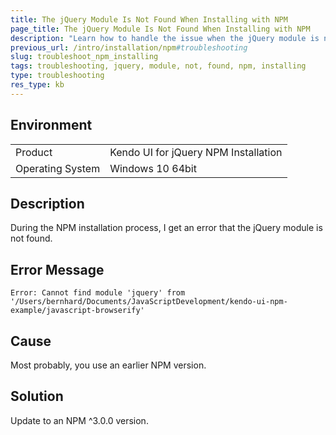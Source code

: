 ```yaml
---
title: The jQuery Module Is Not Found When Installing with NPM
page_title: The jQuery Module Is Not Found When Installing with NPM
description: "Learn how to handle the issue when the jQuery module is not found when installing Kendo UI for jQuery with NPM."
previous_url: /intro/installation/npm#troubleshooting
slug: troubleshoot_npm_installing
tags: troubleshooting, jquery, module, not, found, npm, installing
type: troubleshooting
res_type: kb
---
```


## Environment

<table>
 <tr>
  <td>Product</td>
  <td>Kendo UI for jQuery NPM Installation</td>
 </tr>
 <tr>
  <td>Operating System</td>
  <td>Windows 10 64bit</td>
 </tr>
</table>

## Description

During the NPM installation process, I get an error that the jQuery module is not found. 

## Error Message 

`Error: Cannot find module 'jquery' from '/Users/bernhard/Documents/JavaScriptDevelopment/kendo-ui-npm-example/javascript-browserify'` 

## Cause

Most probably, you use an earlier NPM version.

## Solution

Update to an NPM ^3.0.0 version.
